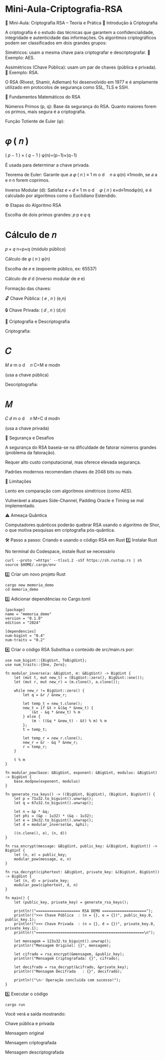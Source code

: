   # Mini-Aula-Criptografia-RSA
  
  🧠 Mini-Aula: Criptografia RSA – Teoria e Prática
  📘 Introdução à Criptografia
  
  A criptografia é o estudo das técnicas que garantem a confidencialidade, integridade e autenticidade das informações.
  Os algoritmos criptográficos podem ser classificados em dois grandes grupos:
  
  Simétricos: usam a mesma chave para criptografar e descriptografar.
  🔹 Exemplo: AES.
  
  Assimétricos (Chave Pública): usam um par de chaves (pública e privada).
  🔹 Exemplo: RSA.
  
  O RSA (Rivest, Shamir, Adleman) foi desenvolvido em 1977 e é amplamente utilizado em protocolos de segurança como SSL, TLS e SSH.
  
  🔑 Fundamentos Matemáticos do RSA
  
  Números Primos (p, q):
  Base da segurança do RSA. Quanto maiores forem os primos, mais segura é a criptografia.
  
  Função Totiente de Euler (φ):
  
  𝜑
  (
  𝑛
  )
  =
  (
  𝑝
  −
  1
  )
  ×
  (
  𝑞
  −
  1
  )
  φ(n)=(p−1)×(q−1)
  
  É usada para determinar a chave privada.
  
  Teorema de Euler:
  Garante que 
  𝑎
  𝜑
  (
  𝑛
  )
  ≡
  1
  m
  o
  d
   
   
  𝑛
  a
  φ(n)
  ≡1modn, se 
  𝑎
  a e 
  𝑛
  n forem coprimos.
  
  Inverso Modular (d):
  Satisfaz 
  𝑒
  ×
  𝑑
  ≡
  1
  m
  o
  d
   
   
  𝜑
  (
  𝑛
  )
  e×d≡1modφ(n), e é calculado por algoritmos como o Euclidiano Estendido.
  
  ⚙️ Etapas do Algoritmo RSA
  
  Escolha de dois primos grandes: 
  𝑝
  p e 
  𝑞
  q
  
  Cálculo de 
  𝑛
  =
  𝑝
  ×
  𝑞
  n=p×q (módulo público)
  
  Cálculo de 
  𝜑
  (
  𝑛
  )
  φ(n)
  
  Escolha de 
  𝑒
  e (expoente público, ex: 65537)
  
  Cálculo de 
  𝑑
  d (inverso modular de 
  𝑒
  e)
  
  Formação das chaves:
  
  🔓 Chave Pública: 
  (
  𝑒
  ,
  𝑛
  )
  (e,n)
  
  🔒 Chave Privada: 
  (
  𝑑
  ,
  𝑛
  )
  (d,n)
  
  🔐 Criptografia e Descriptografia
  
  Criptografia:
  
  𝐶
  =
  𝑀
  𝑒
  m
  o
  d
   
   
  𝑛
  C=M
  e
  modn
  
  (usa a chave pública)
  
  Descriptografia:
  
  𝑀
  =
  𝐶
  𝑑
  m
  o
  d
   
   
  𝑛
  M=C
  d
  modn
  
  (usa a chave privada)
  
  🧩 Segurança e Desafios
  
  A segurança do RSA baseia-se na dificuldade de fatorar números grandes (problema da fatoração).
  
  Requer alto custo computacional, mas oferece elevada segurança.
  
  Padrões modernos recomendam chaves de 2048 bits ou mais.
  
  🚫 Limitações
  
  Lento em comparação com algoritmos simétricos (como AES).
  
  Vulnerável a ataques Side-Channel, Padding Oracle e Timing se mal implementado.
  
  ⚠️ Ameaça Quântica
  
  Computadores quânticos poderão quebrar RSA usando o algoritmo de Shor, o que motiva pesquisas em criptografia pós-quântica.

🛠️ Passo a passo: Criando e usando o código RSA em Rust
1️⃣ Instalar Rust

No terminal do Codespace, instale Rust se necessário

    curl --proto '=https' --tlsv1.2 -sSf https://sh.rustup.rs | sh
    source $HOME/.cargo/env

2️⃣ Criar um novo projeto Rust

    cargo new memoria_demo
    cd memoria_demo

3️⃣ Adicionar dependências no Cargo.toml

    [package]
    name = "memoria_demo"
    version = "0.1.0"
    edition = "2024"
    
    [dependencies]
    num-bigint = "0.4"
    num-traits = "0.2"

4️⃣ Criar o código RSA
Substitua o conteúdo de src/main.rs por:

    use num_bigint::{BigUint, ToBigUint};
    use num_traits::{One, Zero};
    
    fn modular_inverse(a: &BigUint, m: &BigUint) -> BigUint {
        let (mut t, mut new_t) = (BigUint::zero(), BigUint::one());
        let (mut r, mut new_r) = (m.clone(), a.clone());
    
        while new_r != BigUint::zero() {
            let q = &r / &new_r;
    
            let temp_t = new_t.clone();
            new_t = if &t > &(&q * &new_t) {
                (&t - &q * &new_t) % m
            } else {
                (m - ((&q * &new_t) - &t) % m) % m
            };
            t = temp_t;
    
            let temp_r = new_r.clone();
            new_r = &r - &q * &new_r;
            r = temp_r;
        }
    
        t % m
    }
    
    fn modular_pow(base: &BigUint, exponent: &BigUint, modulus: &BigUint) -> BigUint {
        base.modpow(exponent, modulus)
    }
    
    fn generate_rsa_keys() -> ((BigUint, BigUint), (BigUint, BigUint)) {
        let p = 71u32.to_biguint().unwrap();
        let q = 67u32.to_biguint().unwrap();
    
        let n = &p * &q;
        let phi = (&p - 1u32) * (&q - 1u32);
        let e = 19u32.to_biguint().unwrap();
        let d = modular_inverse(&e, &phi);
    
        ((n.clone(), e), (n, d))
    }
    
    fn rsa_encrypt(message: &BigUint, public_key: &(BigUint, BigUint)) -> BigUint {
        let (n, e) = public_key;
        modular_pow(message, e, n)
    }
    
    fn rsa_decrypt(ciphertext: &BigUint, private_key: &(BigUint, BigUint)) -> BigUint {
        let (n, d) = private_key;
        modular_pow(ciphertext, d, n)
    }
    
    fn main() {
        let (public_key, private_key) = generate_rsa_keys();
    
        println!("==================== RSA DEMO ====================");
        println!(">>> Chave Pública  : (n = {}, e = {})", public_key.0, public_key.1);
        println!(">>> Chave Privada  : (n = {}, d = {})", private_key.0, private_key.1);
        println!("=================================================\n");
    
        let mensagem = 123u32.to_biguint().unwrap();
        println!("Mensagem Original: {}", mensagem);
    
        let cifrado = rsa_encrypt(&mensagem, &public_key);
        println!("Mensagem Criptografada: {}", cifrado);
    
        let decifrado = rsa_decrypt(&cifrado, &private_key);
        println!("Mensagem Decifrada   : {}", decifrado);
    
        println!("\n✅ Operação concluída com sucesso!");
    }

5️⃣ Executar o código
                
    cargo run

Você verá a saída mostrando:

Chave pública e privada

Mensagem original

Mensagem criptografada

Mensagem descriptografada

